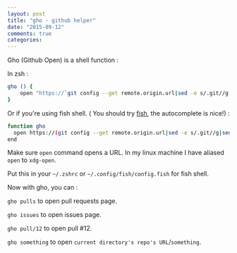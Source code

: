 ```yaml
---
layout: post
title: "gho - github helper"
date: "2015-09-12"
comments: true
categories: 
---
```


Gho (Github Open) is a shell function :

In zsh :

```bash
gho () {
    open "https://`git config --get remote.origin.url|sed -e s/.git//g|sed s,:,/,g`/$1"
}
```

Or if you're using fish shell. ( You should try [fish](http://fishshell.com/), the autocomplete is nice!) :

```bash
function gho
  open https://(git config --get remote.origin.url|sed -e s/.git//g|sed s,:,/,g)/$argv
end
```

Make sure `open` command opens a URL. In my linux machine I have aliased `open` to `xdg-open`.

Put this in your `~/.zshrc` or `~/.config/fish/config.fish` for fish shell.

Now with gho, you can :

`gho pulls`  to open pull requests page.

`gho issues` to open issues page.

`gho pull/12` to open pull #12.

`gho something` to open `current directory's repo's URL`/`something`.
